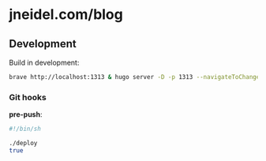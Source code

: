 # jneidel.com/blog

## Development

Build in development:

```sh
brave http://localhost:1313 & hugo server -D -p 1313 --navigateToChanged
```

### Git hooks

**pre-push**:

```sh
#!/bin/sh

./deploy
true
```
